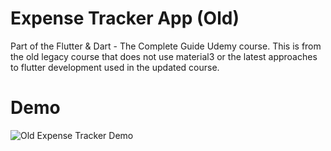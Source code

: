 # Expense Tracker App (Old)

Part of the Flutter & Dart - The Complete Guide Udemy course. This is from the old legacy course that does not use material3 or the latest approaches to flutter development used in the updated course.

# Demo

![Old Expense Tracker Demo](https://github.com/kots75/flutter-expense-tracker-old/assets/89786207/2d6b19ed-c63f-4b2c-adfd-b924370f0a67)
